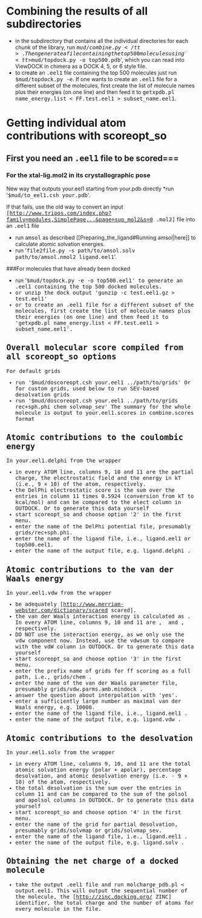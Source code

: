 # Combining the results of all subdirectories
   
* in the subdirectory that contains all the individual directories for each chunk of the library, run <tt>$mud/combine.py</tt>. Then generate a file containing the top 500 molecules using '<tt>$mud/topdock.py -o top500.pdb</tt>', which you can read into ViewDOCK in chimera as a DOCK 4, 5, or 6 style file.
* to create an <tt>.eel1</tt> file containing the top 500 molecules just run <tt>$mud/topdock.py -e</tt>. If one wants to create an <tt>.eel1</tt> file for a different subset of the molecules, first create the list of molecule names plus their energies (on one line) and then feed it to <tt>getxpdb.pl name_energy.list < FF.test.eel1 > subset_name.eel1</tt>.

# Getting individual atom contributions with scoreopt_so

## First you need an <tt>.eel1</tt> file to be scored===
### For the xtal-lig.mol2 in its crystallographic pose
New way that outputs your.eel1 starting from your.pdb directly
*run '<tt>$mud/to_eel1.csh your.pdb</tt>'. 

If that fails, use the old way to convert an input <tt>[http://www.tripos.com/index.php?family=modules,SimplePage,,,&page=sup_mol2&s=0 .mol2]</tt> file into an <tt>.eel1</tt> file
* run <tt>amsol</tt>  as described [[Preparing_the_ligand#Running amsol|here]] to calculate atomic solvation energies.
* run '<tt>file2file.py -s path/to/amsol.solv path/to/amsol.nmol2 ligand.eel1</tt>'.

###For molecules that have already been docked

* run '<tt>$mud/topdock.py -e -o top500.eel1' to generate an .eel1 containing the top 500 docked molecules.
* or unzip the dock output '<tt>gunzip -c test.eel1.gz > test.eel1</tt>'
* or to create an <tt>.eel1</tt> file for a different subset of the molecules, first create the list of molecule names plus their energies (on one line) and then feed it to '<tt>getxpdb.pl name_energy.list < FF.test.eel1 > subset_name.eel1</tt>'.

## Overall molecular score compiled from all scoreopt_so options

For default grids
* run <tt>'$mud/doscoreopt.csh your.eel1 ../path/to/grids'</tt>
Or for custom grids, used below to run SEV-based desolvation grids
* run <tt>'$mud/doscoreopt.csh your.eel1 ../path/to/grids rec+sph.phi chem solvmap_sev'</tt> 
The summary for the whole molecule is output to your.eel1.scores in combine.scores format 

## Atomic contributions to the coulombic energy

In your.eel1.delphi from the wrapper 
* in every ATOM line, columns 9, 10 and 11 are the partial charge, the electrostatic field and the energy in kT (i.e., 9 &times; 10) of the atom, respectively.  
* the DelPhi electrostatic score is the sum over the entries in column 11 times 0.5924 (conversion from kT to kcal/mol) and can be compared to the elect column in OUTDOCK.
Or to generate this data yourself
* start <tt>scoreopt_so</tt>  and choose option '2' in the first menu.  
* enter the name of the DelPhi potential file, presumably <tt>grids/rec+sph.phi</tt>.  
* enter the name of the ligand file, i.e., <tt>ligand.eel1</tt> or <tt>top500.eel1</tt>.  
* enter the name of the output file, e.g. <tt>ligand.delphi</tt> .

## Atomic contributions to the van der Waals energy

In your.eel1.vdw from the wrapper  
* be adequately [http://www.merriam-webster.com/dictionary/scared scared].  
* the van der Waals interaction energy is calculated as  <math>{vdW}_{(r)}=\frac{A}{r^{12}}-\frac{B}{r^6}=a-b</math>. In every ATOM line, columns 9, 10 and 11 are <math>a</math>, <math>b</math> and <math>a-b</math>,    respectively.
* DO NOT use the interaction energy, as we only use the vdw component now. Instead, use the vdwsum to compare with the vdW column in OUTDOCK.
Or to generate this data yourself
* start <tt>scoreopt_so</tt>  and choose option '3' in the first menu.  
* enter the prefix name of grids for ff scoring as a full path,    i.e., <tt>grids/chem</tt> .  
* enter the name of the van der Waals parameter file, presumably    <tt>grids/vdw.parms.amb.mindock</tt> .  
* answer the question about interpolation with 'yes'.  
* enter a sufficiently large number as maximal van der Waals    energy, e.g. 10000.  
* enter the name of the ligand file, i.e., <tt>ligand.eel1</tt> .  
* enter the name of the output file, e.g. <tt>ligand.vdw</tt> .  


## Atomic contributions to the desolvation
   
In your.eel1.solv from the wrapper  
* in every ATOM line, columns 9, 10, and 11 are the total atomic solvation energy (polar + apolar), percentage desolvation, and atomic desolvation energy (i.e. - 9 &times; 10) of the atom, respectively.
* the total desolvation is the sum over the entries in column 11 and can be compared to the sum of the polsol and apolsol columns in OUTDOCK.
Or to generate this data yourself
* start <tt>scoreopt_so</tt>  and choose option '4' in the first menu.  
* enter the name of the grid for partial desolvation, presumably <tt>grids/solvmap</tt> or <tt>grids/solvmap_sev</tt>.  
* enter the name of the ligand file, i.e., <tt>ligand.eel1</tt> .  
* enter the name of the output file, e.g. <tt>ligand.solv</tt> .

## Obtaining the net charge of a docked molecule
   
* take the output <tt>.eel1</tt> file and run <tt>molcharge_pdb.pl < output.eel1</tt>. This will output the sequential number of the molecule, the [http://zinc.docking.org/ ZINC] identifier, the total charge and the number of atoms for every molecule in the file.
